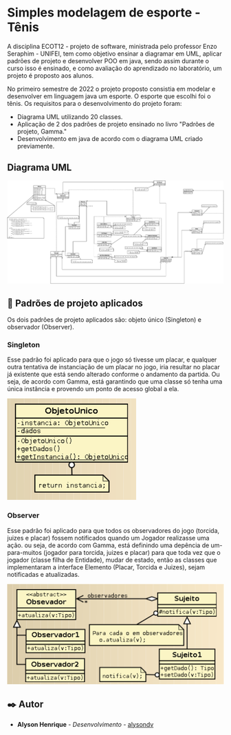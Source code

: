 # Simples modelagem de esporte - Tênis 

A disciplina ECOT12 - projeto de software, ministrada pelo professor Enzo Seraphim - UNIFEI, tem como objetivo ensinar a diagramar em UML, aplicar padrões de projeto e desenvolver POO em java, sendo assim durante o curso isso é ensinado, e como avaliação do aprendizado no laboratório, um projeto é proposto aos alunos.


No primeiro semestre de 2022 o projeto proposto consistia em modelar e desenvolver em linguagem java um esporte. O esporte que escolhi foi o tênis.
Os requisitos para o desenvolvimento do projeto foram:
- Diagrama UML utilizando 20 classes.
- Aplicação de 2 dos padrões de projeto ensinado no livro "Padrões de projeto, Gamma."
- Desenvolvimento em java de acordo com o diagrama UML criado previamente.

## Diagrama UML

![Diagrama UML do tênis](tenisFinal.png)

## 🚀 Padrões de projeto aplicados 

Os dois padrões de projeto aplicados são: objeto único (Singleton) e observador (Observer). 

### Singleton

Esse padrão foi aplicado para que o jogo só tivesse um placar, e qualquer outra tentativa de instanciação de um placar no jogo, iria resultar no placar já existente que está sendo alterado conforme o andamento da partida.
Ou seja, de acordo com Gamma, está garantindo que uma classe só tenha uma única instância e provendo um ponto de acesso global a ela.

![Padrão Objeto único - Imagem retirada das aulas do Professor Enzo Seraphim, UNIFEI](singleton.png)

### Observer

Esse padrão foi aplicado para que todos os observadores do jogo (torcida, juizes e placar) 
fossem notificados quando um Jogador realizasse uma ação.
ou seja, de acordo com Gamma, está definindo uma depência de um-para-muitos (jogador para torcida, juizes e placar) para que toda vez que o jogador (classe filha de Entidade), mudar de estado, então as classes que implementaram a interface Elemento (Placar, Torcida e Juizes), sejam notificadas e atualizadas.

![Padrão Observador - Imagem retirada das aulas do Professor Enzo Seraphim, UNIFEI](exemploObserver.png)

## ✒️ Autor

* **Alyson Henrique** - *Desenvolvimento* - [alysondv](https://github.com/alysondv)
